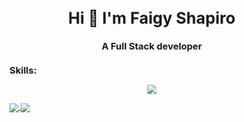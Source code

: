 <h1 align="center">Hi 👋 I'm Faigy Shapiro</h1>
<h3 align="center">A Full Stack developer</h3>

<h3 align="left">Skills:</h3>
 <p align="center">
  <a href="https://skillicons.dev">
    <img src="https://skillicons.dev/icons?i=html,css,js,ts,bootstrap,jquery,react,redux,angular,nodejs,express,php,mysql,mongodb,docker," />
  </a>
</p>
<div>
  <a href="https://github.com/anuraghazra/github-readme-status">
  <img align="center" src="https://github-readme-stats.vercel.app/api?username=MichalResnick&show_icons=true" />
      <img align="center" src="https://github-readme-stats.vercel.app/api/top-langs/?username=FaigyShapiro&hide=jupyter%20notebook,Python&langs_count=4&layout=compact" />

</a>
<!-- <a>
  <img align="center" src="https://github-readme-stats.vercel.app/api/top-langs/?username=MichalResnick&langs_count=10" />
</a> -->
  </div>
